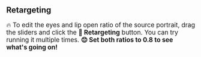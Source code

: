 <br>

## Retargeting
<span style="font-size: 1.2em;">🔥 To edit the eyes and lip open ratio of the source portrait, drag the sliders and click the <strong>🚗 Retargeting</strong> button. You can try running it multiple times. <strong>😊 Set both ratios to 0.8 to see what's going on!</strong> </span>
